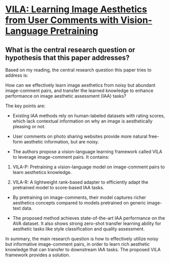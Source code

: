 # [VILA: Learning Image Aesthetics from User Comments with Vision-Language   Pretraining](https://arxiv.org/abs/2303.14302)

## What is the central research question or hypothesis that this paper addresses?

 Based on my reading, the central research question this paper tries to address is: 

How can we effectively learn image aesthetics from noisy but abundant image-comment pairs, and transfer the learned knowledge to enhance performance on image aesthetic assessment (IAA) tasks?

The key points are:

- Existing IAA methods rely on human-labeled datasets with rating scores, which lack contextual information on why an image is aesthetically pleasing or not. 

- User comments on photo sharing websites provide more natural free-form aesthetic information, but are noisy. 

- The authors propose a vision-language learning framework called VILA to leverage image-comment pairs. It contains:

1) VILA-P: Pretraining a vision-language model on image-comment pairs to learn aesthetics knowledge.

2) VILA-R: A lightweight rank-based adapter to efficiently adapt the pretrained model to score-based IAA tasks.

- By pretraining on image-comments, their model captures richer aesthetics concepts compared to models pretrained on generic image-text data. 

- The proposed method achieves state-of-the-art IAA performance on the AVA dataset. It also shows strong zero-shot transfer learning ability for aesthetic tasks like style classification and quality assessment.

In summary, the main research question is how to effectively utilize noisy but informative image-comment pairs, in order to learn rich aesthetic knowledge that can transfer to downstream IAA tasks. The proposed VILA framework provides a solution.
